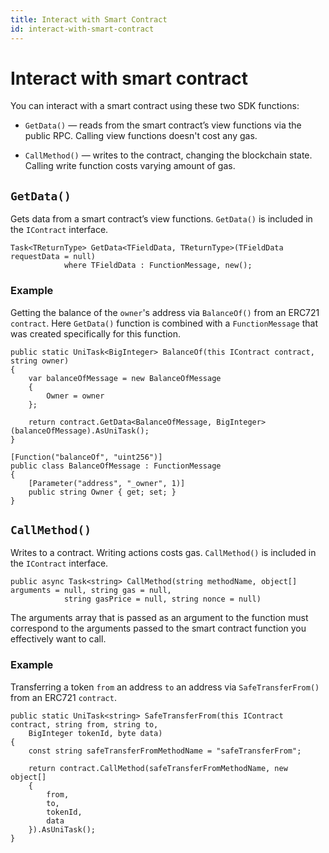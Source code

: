 ```yaml
---
title: Interact with Smart Contract
id: interact-with-smart-contract
---
```


# Interact with smart contract

You can interact with a smart contract using these two SDK functions:

* `GetData()` — reads from the smart contract’s view functions via the public RPC. Calling view functions doesn't cost any gas.

* `CallMethod()` — writes to the contract, changing the blockchain state. Calling write function costs varying amount of gas.


## `GetData()`
Gets data from a smart contract’s view functions. `GetData()` is included in the `IContract` interface.

```
Task<TReturnType> GetData<TFieldData, TReturnType>(TFieldData requestData = null)
			where TFieldData : FunctionMessage, new();
```

### Example

Getting the balance of the `owner`'s address via `BalanceOf()` from an ERC721 `contract`.
Here `GetData()` function is combined with a `FunctionMessage` that was created specifically for this function.

```
public static UniTask<BigInteger> BalanceOf(this IContract contract, string owner)
{
	var balanceOfMessage = new BalanceOfMessage
	{
		Owner = owner
	};

	return contract.GetData<BalanceOfMessage, BigInteger>(balanceOfMessage).AsUniTask();
}
```

```
[Function("balanceOf", "uint256")]
public class BalanceOfMessage : FunctionMessage
{
	[Parameter("address", "_owner", 1)]
	public string Owner { get; set; }
}
```

## `CallMethod()`
Writes to a contract. Writing actions costs gas. `CallMethod()` is included in the `IContract` interface.

```
public async Task<string> CallMethod(string methodName, object[] arguments = null, string gas = null,
			string gasPrice = null, string nonce = null)
```

The arguments array that is passed as an argument to the function must correspond to the arguments passed to the smart contract function you effectively want to call.

### Example 

Transferring a token `from` an address `to` an address via `SafeTransferFrom()` from an ERC721 `contract`.

```
public static UniTask<string> SafeTransferFrom(this IContract contract, string from, string to,
	BigInteger tokenId, byte data)
{
	const string safeTransferFromMethodName = "safeTransferFrom";

	return contract.CallMethod(safeTransferFromMethodName, new object[]
	{
		from,
		to,
		tokenId,
		data
	}).AsUniTask();
}
```